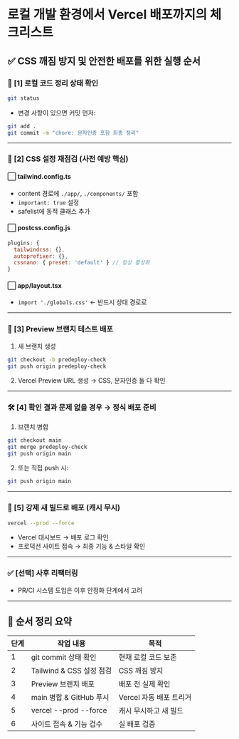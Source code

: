 # 로컬 개발 환경에서 Vercel 배포까지의 체크리스트

## ✅ CSS 깨짐 방지 및 안전한 배포를 위한 실행 순서

### 🧩 [1] 로컬 코드 정리 상태 확인

```bash
git status
```

- 변경 사항이 있으면 커밋 먼저:

```bash
git add .
git commit -m "chore: 문자인증 포함 최종 정리"
```

---

### 🔁 [2] CSS 설정 재점검 (사전 예방 핵심)

#### ⬜ tailwind.config.ts
- content 경로에 `./app/`, `./components/` 포함
- `important: true` 설정
- safelist에 동적 클래스 추가

#### ⬜ postcss.config.js

```js
plugins: {
  tailwindcss: {},
  autoprefixer: {},
  cssnano: { preset: 'default' } // 항상 활성화
}
```

#### ⬜ app/layout.tsx
- `import './globals.css'` ← 반드시 상대 경로로

---

### 🧪 [3] Preview 브랜치 테스트 배포

1. 새 브랜치 생성

```bash
git checkout -b predeploy-check
git push origin predeploy-check
```

2. Vercel Preview URL 생성 → CSS, 문자인증 둘 다 확인

---

### 🛠 [4] 확인 결과 문제 없을 경우 → 정식 배포 준비

1. 브랜치 병합

```bash
git checkout main
git merge predeploy-check
git push origin main
```

2. 또는 직접 push 시:

```bash
git push origin main
```

---

### 🚀 [5] 강제 새 빌드로 배포 (캐시 무시)

```bash
vercel --prod --force
```

- Vercel 대시보드 → 배포 로그 확인
- 프로덕션 사이트 접속 → 최종 기능 & 스타일 확인

---

### ✅ [선택] 사후 리팩터링
- PR/CI 시스템 도입은 이후 안정화 단계에서 고려

---

## 📌 순서 정리 요약

| 단계 | 작업 내용 | 목적 |
|-----|----------|------|
| 1 | git commit 상태 확인 | 현재 로컬 코드 보존 |
| 2 | Tailwind & CSS 설정 점검 | CSS 깨짐 방지 |
| 3 | Preview 브랜치 배포 | 배포 전 실제 확인 |
| 4 | main 병합 & GitHub 푸시 | Vercel 자동 배포 트리거 |
| 5 | vercel --prod --force | 캐시 무시하고 새 빌드 |
| 6 | 사이트 접속 & 기능 검수 | 실 배포 검증 | 